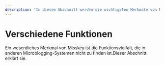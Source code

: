```yaml
---
description: "In diesem Abschnitt werden die wichtigsten Merkmale von Misskey und die Vielfalt der Funktionen beschrieben."
---
```


# Verschiedene Funktionen

Ein wesentliches Merkmal von Misskey ist die Funktionsvielfalt, die in anderen Microblogging-Systemen nicht zu finden ist.Dieser Abschnitt erklärt sie.

<MkIndex :sort="(a, b) => b.name - a.name"></MkIndex>
